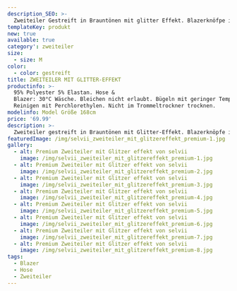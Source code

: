 ```yaml
---
description_SEO: >-
  Zweiteiler Gestreift in Brauntönen mit glitter Effekt. Blazerknöfpe in gleicher Farbe. Klassicher Kragen. Hose mit elastischem Bund und keinen Taschen.
templateKey: produkt
new: true
available: true
category': zweiteiler
size:
  - size: M
color:
  - color: gestreift
title: ZWEITEILER MIT GLITTER-EFFEKT
productinfo: >-
  95% Polyester 5% Elastan. Hose &
  Blazer: 30°C Wäsche. Bleichen nicht erlaubt. Bügeln mit geringer Temperatur.
  Reinigen mit Perchlorethylen. Nicht im Trommeltrockner trocknen.
modelinfo: Model Größe 168cm
price: '69.99'
description: >-
  Zweiteiler gestreift in Brauntönen mit Glitter-Effekt. Blazerknöpfe in gleicher Farbe. Klassicher Kragen. Hose mit elastischem Bund und keinen Taschen.
featuredImage: /img/selvii_zweiteiler_mit_glitzereffekt_premium-1.jpg
gallery:
  - alt: Premium Zweiteiler mit Glitzer effekt von selvii
    image: /img/selvii_zweiteiler_mit_glitzereffekt_premium-1.jpg
  - alt: Premium Zweiteiler mit Glitzer effekt von selvii
    image: /img/selvii_zweiteiler_mit_glitzereffekt_premium-2.jpg
  - alt: Premium Zweiteiler mit Glitzer effekt von selvii
    image: /img/selvii_zweiteiler_mit_glitzereffekt_premium-3.jpg
  - alt: Premium Zweiteiler mit Glitzer effekt von selvii
    image: /img/selvii_zweiteiler_mit_glitzereffekt_premium-4.jpg
  - alt: Premium Zweiteiler mit Glitzer effekt von selvii
    image: /img/selvii_zweiteiler_mit_glitzereffekt_premium-5.jpg
  - alt: Premium Zweiteiler mit Glitzer effekt von selvii
    image: /img/selvii_zweiteiler_mit_glitzereffekt_premium-6.jpg
  - alt: Premium Zweiteiler mit Glitzer effekt von selvii
    image: /img/selvii_zweiteiler_mit_glitzereffekt_premium-7.jpg
  - alt: Premium Zweiteiler mit Glitzer effekt von selvii
    image: /img/selvii_zweiteiler_mit_glitzereffekt_premium-8.jpg
tags:
  - Blazer
  - Hose
  - Zweiteiler
---
```


